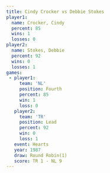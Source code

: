 ```yaml
---
title: Cindy Crocker vs Debbie Stokes
player1:              
  name: Crocker, Cindy
  percent: 85         
  wins: 1             
  losses: 0           
player2:              
  name: Stokes, Debbie
  percent: 92         
  wins: 0             
  losses: 1           
games:
 - player1:          
     team: 'NL'      
     position: Fourth
     percent: 85     
     win: 1          
     loss: 0         
   player2:        
     team: 'TR'    
     position: Lead
     percent: 92   
     win: 0        
     loss: 1       
   event: Hearts       
   year: 1987          
   draw: Round Robin(1)
   score: TR 1 - NL 9  
---
```

